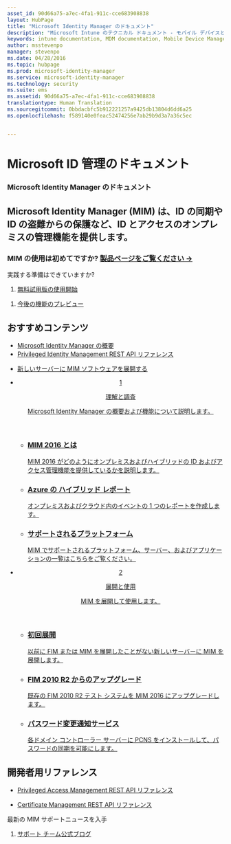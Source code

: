 ```yaml
---
asset_id: 90d66a75-a7ec-4fa1-911c-cce683908838
layout: HubPage
title: "Microsoft Identity Manager のドキュメント"
description: "Microsoft Intune のテクニカル ドキュメント - モバイル デバイスとアプリケーションの管理"
keywords: intune documentation, MDM documentation, Mobile Device Management Documentation, Mobile Device and Application Management Documentation
author: msstevenpo
manager: stevenpo
ms.date: 04/28/2016
ms.topic: hubpage
ms.prod: microsoft-identity-manager
ms.service: microsoft-identity-manager
ms.technology: security
ms.suite: ems
ms.assetid: 90d66a75-a7ec-4fa1-911c-cce683908838
translationtype: Human Translation
ms.sourcegitcommit: 0bbdacbfc5b912221257a9425db13804d6dd6a25
ms.openlocfilehash: f589140e0feac52474256e7ab29b9d3a7a36c5ec


---
```

# Microsoft ID 管理のドキュメント
<article id="main">
    <section id="hero-content">
      <h1>Microsoft Identity Manager のドキュメント</h1>
      <h2>Microsoft Identity Manager (MIM) は、ID の同期や ID の盗難からの保護など、ID とアクセスのオンプレミスの管理機能を提供します。</h2>
      <h3>MIM の使用は初めてですか? <a href="http://go.microsoft.com/fwlink/?LinkId=816853" target="\_blank">製品ページをご覧ください &rarr;</a></h3>     
    </section>
    <aside class="alert section-border">
      <p>実践する準備はできていますか?</p>
      <ol class="action-list">
        <li><a href="https://www.microsoft.com/evalcenter/evaluate-microsoft-identity-manager-2016" target="\_blank" class="button-bordered button-translucent">無料試用版の使用開始</a></li>
      </ol>
      <ol class="action-list">
        <li><a href="http://connect.microsoft.com/site1164/Downloads/DownloadDetails.aspx?DownloadID=61395" target="\_blank" class="button-bordered button-translucent">今後の機能のプレビュー</a></li>
      </ol>
    </aside>
    <section id="featured" class="container">
      <h2 class="section-heading"><span class="icon icon-warning"></span> おすすめコンテンツ</h2>
      <div class="features row">
        <ul class="column column-half">
          <li><a href="/microsoft-identity-manager/understand-explore/microsoft-identity-manager-2016">Microsoft Identity Manager の概要</a></li>
          <li><a href="/microsoft-identity-manager/reference/privileged-access-management-rest-api-reference">Privileged Identity Management REST API リファレンス</a></li>
        </ul>
        <ul class="column column-half">
          <li><a href="/microsoft-identity-manager/deploy-use/microsoft-identity-manager-deploy">新しいサーバーに MIM ソフトウェアを展開する</a></li>
        </ul>
      </div>
    </section>
    <div id="journeys">
      <section class="container">
        <ul class="journeys-list">
          <li class="journey-step">
            <header class="journey-step-header row">
              <a href="/microsoft-identity-manager/understand-explore/microsoft-identity-manager-2016">
                <div class="title column-third">
                  <span class="step-number">1</span>
                  <p>理解と調査</p>
                </div>
                <p class="description column-two-thirds">Microsoft Identity Manager の概要および機能について説明します。
                </p>
              </a>
            </header>
            <section class="journey-step-elements content">
              <ul class="row">
                <li class="column-third">
                  <a href="/microsoft-identity-manager/understand-explore/microsoft-identity-manager-2016">
                    <h3>MIM 2016 とは</h3>
                    <p>MIM 2016 がどのようにオンプレミスおよびハイブリッドの ID およびアクセス管理機能を提供しているかを説明します。</p>
                  </a>
                </li>
                <li class="column-third">
                  <a href="/microsoft-identity-manager/understand-explore/identity-manager-hybrid-reporting-azure">
                    <h3>Azure の ハイブリッド レポート</h3>
                    <p>オンプレミスおよびクラウド内のイベントの 1 つのレポートを作成します。</p>
                  </a>
                </li>
                <li class="column-third">
                  <a href="/microsoft-identity-manager/plan-design/microsoft-identity-manager-2016-supported-platforms">
                    <h3>サポートされるプラットフォーム</h3>
                    <p>MIM でサポートされるプラットフォーム、サーバー、およびアプリケーションの一覧はこちらをご覧ください。</p>
                  </a>
                </li>
              </ul>
            </section>
          </li>
          <li class="journey-step">
            <header class="journey-step-header row">
              <a href="/microsoft-identity-manager/deploy-use/microsoft-identity-manager-deploy">
                <div class="title column-third">
                  <span class="step-number">2</span>
                  <p>展開と使用</p>
                </div>
                <p class="description column-two-thirds">MIM を展開して使用します。
                </p>
              </a>
            </header>
            <section class="journey-step-elements content">
              <ul class="row">
                <li class="column-third">
                  <a href="/microsoft-identity-manager/deploy-use/microsoft-identity-manager-deploy">
                    <h3>初回展開</h3>
                    <p>以前に FIM または MIM を展開したことがない新しいサーバーに MIM を展開します。</p>
                  </a>
                </li>
                <li class="column-third">
                  <a href="/microsoft-identity-manager/deploy-use/microsoft-identity-manager-2016-upgrade-from-fim-2010-R2">
                    <h3>FIM 2010 R2 からのアップグレード</h3>
                    <p>既存の FIM 2010 R2 テスト システムを MIM 2016 にアップグレードします。</p>
                  </a>
                </li>
                <li class="column-third">
                  <a href="/microsoft-identity-manager/deploy-use/deploying-mim-password-change-notification-service-on-domain-controller">
                    <h3>パスワード変更通知サービス</h3>
                    <p>各ドメイン コントローラー サーバーに PCNS をインストールして、パスワードの同期を可能にします。</p>
                  </a>
                </li>
              </ul>
            </section>
          </li>
        </ul>
      </section>
    </div>
    <div class="section-border">
      <section class="resources container">
        <h2 class="section-heading"><span class="icon icon-options"></span> 開発者用リファレンス</h2>
        <div class="resource-list row">
          <ul class="column-half">
            <li><a href="/microsoft-identity-manager/reference/privileged-access-management-rest-api-reference">Privileged Access Management REST API リファレンス</a></li>
          </ul>
          <ul class="column-half">
            <li><a href="/microsoft-identity-manager/reference/certificate-management-rest-api-reference">Certificate Management REST API リファレンス</a></li>
          </ul>
        </div>
      </section>
    </div>
    <aside class="alert alert-social">
      <p>最新の MIM サポートニュースを入手</p>
      <ol class="action-list">
        <li><a href="https://blogs.technet.microsoft.com/iamsupport/" target="\_blank" class="button-bordered button-translucent">サポート チーム公式ブログ</a></li>
      </ol>
    </aside>
</article>



<!--HONumber=Jun16_HO4-->


